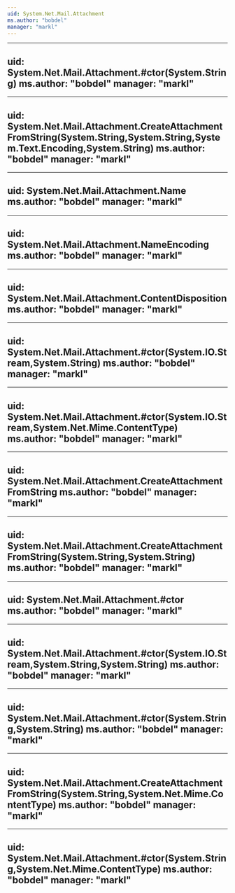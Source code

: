 ```yaml
---
uid: System.Net.Mail.Attachment
ms.author: "bobdel"
manager: "markl"
---
```


---
uid: System.Net.Mail.Attachment.#ctor(System.String)
ms.author: "bobdel"
manager: "markl"
---

---
uid: System.Net.Mail.Attachment.CreateAttachmentFromString(System.String,System.String,System.Text.Encoding,System.String)
ms.author: "bobdel"
manager: "markl"
---

---
uid: System.Net.Mail.Attachment.Name
ms.author: "bobdel"
manager: "markl"
---

---
uid: System.Net.Mail.Attachment.NameEncoding
ms.author: "bobdel"
manager: "markl"
---

---
uid: System.Net.Mail.Attachment.ContentDisposition
ms.author: "bobdel"
manager: "markl"
---

---
uid: System.Net.Mail.Attachment.#ctor(System.IO.Stream,System.String)
ms.author: "bobdel"
manager: "markl"
---

---
uid: System.Net.Mail.Attachment.#ctor(System.IO.Stream,System.Net.Mime.ContentType)
ms.author: "bobdel"
manager: "markl"
---

---
uid: System.Net.Mail.Attachment.CreateAttachmentFromString
ms.author: "bobdel"
manager: "markl"
---

---
uid: System.Net.Mail.Attachment.CreateAttachmentFromString(System.String,System.String)
ms.author: "bobdel"
manager: "markl"
---

---
uid: System.Net.Mail.Attachment.#ctor
ms.author: "bobdel"
manager: "markl"
---

---
uid: System.Net.Mail.Attachment.#ctor(System.IO.Stream,System.String,System.String)
ms.author: "bobdel"
manager: "markl"
---

---
uid: System.Net.Mail.Attachment.#ctor(System.String,System.String)
ms.author: "bobdel"
manager: "markl"
---

---
uid: System.Net.Mail.Attachment.CreateAttachmentFromString(System.String,System.Net.Mime.ContentType)
ms.author: "bobdel"
manager: "markl"
---

---
uid: System.Net.Mail.Attachment.#ctor(System.String,System.Net.Mime.ContentType)
ms.author: "bobdel"
manager: "markl"
---

